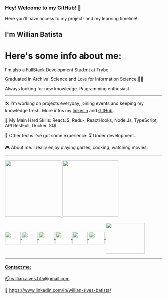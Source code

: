 ### Hey! Welcome to my GitHub! 👋
Here you'll have access to my projects and my learning timeline!

## I'm Willian Batista

# Here's some info about me:
I'm also a FullStack Development Student at Trybe.

Graduated in Archival Science and Love for Information Science.👨‍💻

Always looking for new knowledge. Programming enthusiast.

-----   
🛠️ I'm working on projects everyday, joining events and keeping my knowledge fresh. More infos my [linkedin](https://www.linkedin.com/in/willian-alves-batista/) and [GitHub](https://github.com/willianbatist?tab=repositories).

🤖 My Main Hard Skills: ReactJS, Redux, ReactHooks, Node.Js, TypeScript, API RestFull, Docker, SQL.

:wrench:  Other techs I've got some experience: ⏳ Under development...

:video_game:  About me:  I really enjoy playing games, cooking, watching movies.

-----

<div>
  <a href="https://github.com/willianbatist">
  <img height="180em" src="https://github-readme-stats.vercel.app/api?username=willianbatist&theme=algolia" />
  <img height="180em" src="https://github-readme-stats.vercel.app/api/top-langs/?username=willianbatist&layout=compact&theme=algolia" />
</div>
<div style="display: inline_block"><br>
  <img align="center" height="40" width="50" src="https://cdn.jsdelivr.net/gh/devicons/devicon/icons/react/react-original-wordmark.svg" />
  <img align="center" height="40" width="50" src="https://cdn.jsdelivr.net/gh/devicons/devicon/icons/redux/redux-original.svg" />
  <img align="center" height="40" width="50" src="https://cdn.jsdelivr.net/gh/devicons/devicon/icons/jest/jest-plain.svg" />
  <img align="center" height="40" width="50" src="https://cdn.jsdelivr.net/gh/devicons/devicon/icons/javascript/javascript-original.svg" />
  <img align="center" height="40" width="50" src="https://cdn.jsdelivr.net/gh/devicons/devicon/icons/html5/html5-original.svg" />
  <img align="center" height="40" width="50" src="https://cdn.jsdelivr.net/gh/devicons/devicon/icons/css3/css3-original.svg" />
  <img align="center" height="100" width="125" src="https://cdn.jsdelivr.net/gh/devicons/devicon/icons/nodejs/nodejs-original-wordmark.svg" />
</div>
  
------
  
#### Contact me:
  
  :mailbox: willian.alves.b15@gmail.com
  
  :briefcase: https://www.linkedin.com/in/willian-alves-batista/
